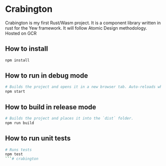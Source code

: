 # Crabington

Crabington is my first Rust/Wasm project. It is a component library written in rust for the Yew framework. It will follow Atomic Design methodology. Hosted on GCR

## How to install

```sh
npm install
```

## How to run in debug mode

```sh
# Builds the project and opens it in a new browser tab. Auto-reloads when the project changes.
npm start
```

## How to build in release mode

```sh
# Builds the project and places it into the `dist` folder.
npm run build
```

## How to run unit tests

```sh
# Runs tests
npm test
```# crabington
